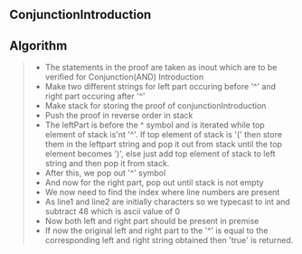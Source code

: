 ## ConjunctionIntroduction

## Algorithm
>
> - The statements in the proof are taken as inout which are to be verified for Conjunction(AND) Introduction
> - Make two different strings for left part occuring  before '^' and right part occuring after '^'
> - Make stack for storing the proof of conjunctionIntroduction
> - Push the proof in reverse order in stack
> - The  leftPart is before the ^ symbol and is iterated while top element of stack is'nt '^'. If top element of stack is '(' then store them in the leftpart string and pop it out from stack until the top element becomes ')', else just add top element of stack to left string and then pop it from stack.
> - After this, we pop out '^' symbol
> - And now for the right part, pop out until stack is not empty
> - We now need to find the index where line numbers are present
> - As line1 and line2 are initially characters so we typecast to int and subtract 48 which is ascii value of 0
> - Now both left and right part should be present in premise
> - If now the original left and right part to the '^' is equal to the corresponding left and right string obtained then 'true' is returned.
